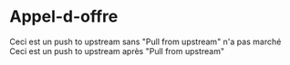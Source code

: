 # Appel-d-offre
Ceci est un push to upstream sans "Pull from upstream" n'a pas marché
Ceci est un push to upstream après "Pull from upstream"